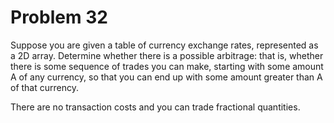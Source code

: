 # Problem 32 
Suppose you are given a table of currency exchange rates, represented as
a 2D array. Determine whether there is a possible arbitrage: that is, whether
there is some sequence of trades you can make, starting with some amount A
of any currency, so that you can end up with some amount greater than A of
that currency.

There are no transaction costs and you can trade fractional quantities.